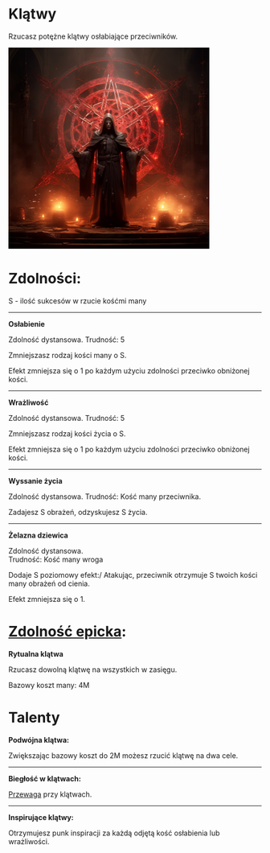 # Klątwy

Rzucasz potężne klątwy osłabiające przeciwników.

<img src="imgs/klatwy.png" width="400">

# Zdolności:

S - ilość sukcesów w rzucie kośćmi many

___

**Osłabienie**

Zdolność dystansowa.
Trudność: 5

Zmniejszasz rodzaj kości many o S.

Efekt zmniejsza się o 1 po każdym użyciu zdolności przeciwko obniżonej kości.
___
**Wrażliwość**

Zdolność dystansowa.
Trudność: 5

Zmniejszasz rodzaj kości życia o S.

Efekt zmniejsza się o 1 po każdym użyciu zdolności przeciwko obniżonej kości.
___
**Wyssanie życia**

Zdolność dystansowa.
Trudność: Kość many przeciwnika.

Zadajesz S obrażeń, odzyskujesz S życia.
___
**Żelazna dziewica**

Zdolność dystansowa.\
Trudność: Kość many wroga

Dodaje S poziomowy efekt:/
Atakując, przeciwnik otrzymuje S twoich kości many obrażeń od cienia.

Efekt zmniejsza się o 1.

# [Zdolność epicka](/docs/zdolnosc-epicka.md):

**Rytualna klątwa**

Rzucasz dowolną klątwę na wszystkich w zasięgu.

Bazowy koszt many: 4M

# Talenty

**Podwójna klątwa:**

Zwiększając bazowy koszt do 2M możesz rzucić klątwę na dwa cele.
___
**Biegłość w klątwach:**

[Przewaga](/docs/przewaga.md) przy klątwach.
___
**Inspirujące klątwy:**

Otrzymujesz punk inspiracji za każdą odjętą kość osłabienia lub wrażliwości.

